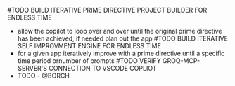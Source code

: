 #TODO BUILD ITERATIVE PRIME DIRECTIVE PROJECT BUILDER FOR ENDLESS TIME
- allow the copilot to loop over and over until the original prime directive has been achieved, if needed plan out the app
#TODO BUILD ITERATIVE SELF IMPROVMENT ENGINE FOR ENDLESS TIME
- for a given app iteratively improve with a prime directive until a specific time period ornumber of prompts
#TODO VERIFY GROQ-MCP-SERVER'S CONNECTION TO VSCODE COPLIOT
- TODO - @BORCH
